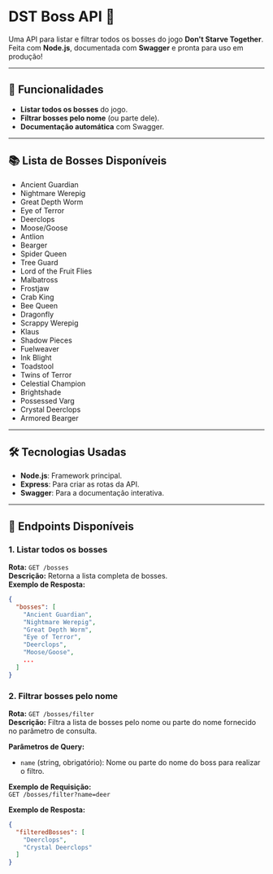 # DST Boss API 🌟

Uma API para listar e filtrar todos os bosses do jogo **Don't Starve Together**. Feita com **Node.js**, documentada com **Swagger** e pronta para uso em produção!

---

## 🚀 Funcionalidades

- **Listar todos os bosses** do jogo.
- **Filtrar bosses pelo nome** (ou parte dele).
- **Documentação automática** com Swagger.

---

## 📚 Lista de Bosses Disponíveis

- Ancient Guardian
- Nightmare Werepig
- Great Depth Worm
- Eye of Terror
- Deerclops
- Moose/Goose
- Antlion
- Bearger
- Spider Queen
- Tree Guard
- Lord of the Fruit Flies
- Malbatross
- Frostjaw
- Crab King
- Bee Queen
- Dragonfly
- Scrappy Werepig
- Klaus
- Shadow Pieces
- Fuelweaver
- Ink Blight
- Toadstool
- Twins of Terror
- Celestial Champion
- Brightshade
- Possessed Varg
- Crystal Deerclops
- Armored Bearger

---

## 🛠️ Tecnologias Usadas

- **Node.js**: Framework principal.
- **Express**: Para criar as rotas da API.
- **Swagger**: Para a documentação interativa.

---

## 🚧 Endpoints Disponíveis

### **1. Listar todos os bosses**
**Rota:** `GET /bosses`  
**Descrição:** Retorna a lista completa de bosses.  
**Exemplo de Resposta:**
```json
{
  "bosses": [
    "Ancient Guardian",
    "Nightmare Werepig",
    "Great Depth Worm",
    "Eye of Terror",
    "Deerclops",
    "Moose/Goose",
    ...
  ]
}
```
### **2. Filtrar bosses pelo nome**
**Rota:** `GET /bosses/filter`  
**Descrição:** Filtra a lista de bosses pelo nome ou parte do nome fornecido no parâmetro de consulta.  

**Parâmetros de Query:**
- `name` (string, obrigatório): Nome ou parte do nome do boss para realizar o filtro.  

**Exemplo de Requisição:**  
`GET /bosses/filter?name=deer`

**Exemplo de Resposta:**
```json
{
  "filteredBosses": [
    "Deerclops",
    "Crystal Deerclops"
  ]
}
